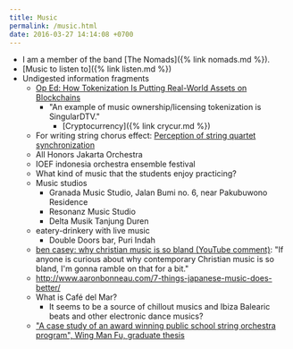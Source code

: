 ```yaml
---
title: Music
permalink: /music.html
date: 2016-03-27 14:14:08 +0700
---
```


- I am a member of the band [The Nomads]({% link nomads.md %}).
- [Music to listen to]({% link listen.md %})
- Undigested information fragments
    - [Op Ed: How Tokenization Is Putting Real-World Assets on Blockchains](https://bitcoinmagazine.com/articles/op-ed-how-tokenization-putting-real-world-assets-blockchains/)
        - "An example of music ownership/licensing tokenization is SingularDTV."
            - [Cryptocurrency]({% link crycur.md %})
    - For writing string chorus effect: [Perception of string quartet synchronization](https://www.ncbi.nlm.nih.gov/pmc/articles/PMC4196478/)
    - All Honors Jakarta Orchestra
    - IOEF indonesia orchestra ensemble festival
    - What kind of music that the students enjoy practicing?
    - Music studios
        - Granada Music Studio, Jalan Bumi no. 6, near Pakubuwono Residence
        - Resonanz Music Studio
        - Delta Musik Tanjung Duren
    - eatery-drinkery with live music
        - Double Doors bar, Puri Indah
    - [ben casey: why christian music is so bland (YouTube comment)](https://www.youtube.com/watch?v=zH_5j3Wm9qM&lc=UghFffTwyUZtIHgCoAEC):
    "If anyone is curious about why contemporary Christian music is so bland, I'm gonna ramble on that for a bit."
    - http://www.aaronbonneau.com/7-things-japanese-music-does-better/
    - What is Café del Mar?
        - It seems to be a source of chillout musics and Ibiza Balearic beats and other electronic dance musics?
    - ["A case study of an award winning public school string orchestra program", Wing Man Fu, graduate thesis]( https://etd.ohiolink.edu/rws_etd/document/get/bgsu1242663220/inline)
